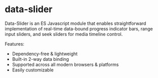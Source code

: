 # data-slider

Data-Slider is an ES Javascript module that enables straightforward implementation of real-time data-bound progress indicator bars, range input sliders, and seek sliders for media timeline control. 

Features:

- Dependency-free & lightweight
- Built-in 2-way data binding
- Supported across all modern browsers & platforms
- Easily customizable




